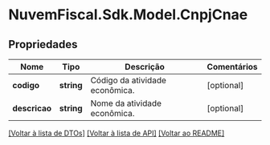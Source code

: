 # NuvemFiscal.Sdk.Model.CnpjCnae

## Propriedades

Nome | Tipo | Descrição | Comentários
------------ | ------------- | ------------- | -------------
**codigo** | **string** | Código da atividade econômica. | [optional] 
**descricao** | **string** | Nome da atividade econômica. | [optional] 

[[Voltar à lista de DTOs]](../README.md#documentation-for-models) [[Voltar à lista de API]](../README.md#documentation-for-api-endpoints) [[Voltar ao README]](../README.md)

